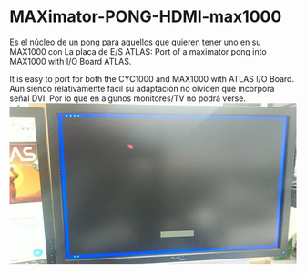 # MAXimator-PONG-HDMI-max1000
Es el núcleo de un pong para aquellos que quieren tener uno en su MAX1000 con La placa de E/S ATLAS:
Port of a maximator pong into MAX1000 with I/O Board ATLAS.

It is easy to port for both the CYC1000 and MAX1000 with ATLAS I/O Board.
Aun siendo relativamente facil su adaptación no olviden que incorpora señal DVI.
Por lo que en algunos monitores/TV no podrá verse.
![Port fron MAXIMATOR to MAX1000 using DVI](https://github.com/AtlasFPGA/MAXimator-PONG-HDMI-max1000/blob/main/SNAKEFPGA4FUN.jpg)
